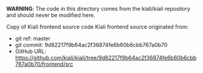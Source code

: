 **WARNING**: The code in this directory comes from the kiali/kiali repository and should never be modified here.

Copy of Kiali frontend source code
Kiali frontend source originated from:
* git ref:    master
* git commit: 9d82217f9b64ac2f36874fe6b60b6cbb767a0b70
* GitHub URL: https://github.com/kiali/kiali/tree/9d82217f9b64ac2f36874fe6b60b6cbb767a0b70/frontend/src
